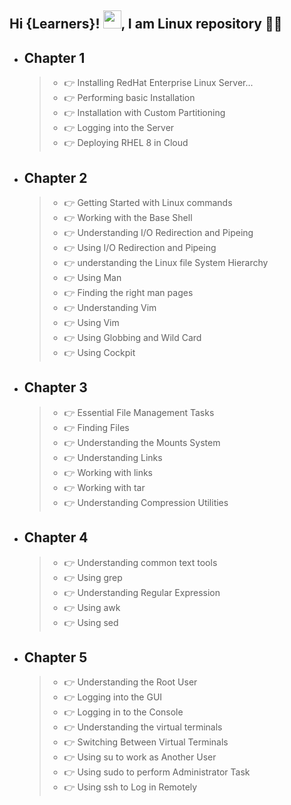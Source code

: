 ## Hi {Learners}! <img src="https://github.com/TheDudeThatCode/TheDudeThatCode/blob/master/Assets/Hi.gif" width="29px">, I am Linux repository 👨‍🎓

- ## Chapter 1 
     > - 👉 Installing RedHat Enterprise Linux Server...
     > - 👉 Performing basic Installation 
     > - 👉 Installation with Custom Partitioning
     > - 👉 Logging into the Server
     > - 👉 Deploying RHEL 8 in Cloud
    
- ## Chapter 2
     > - 👉 Getting Started with Linux commands
     > - 👉 Working with the Base Shell 
     > - 👉 Understanding I/O Redirection and Pipeing
     > - 👉 Using I/O Redirection and Pipeing
     > - 👉 understanding the Linux file System Hierarchy
     > - 👉 Using Man
     > - 👉 Finding the right man pages
     > - 👉 Understanding Vim
     > - 👉 Using Vim
     > - 👉 Using Globbing and Wild Card
     > - 👉 Using Cockpit

- ## Chapter 3
     > - 👉 Essential File Management Tasks
     > - 👉 Finding Files
     > - 👉 Understanding the Mounts System
     > - 👉 Understanding Links
     > - 👉 Working with links
     > - 👉 Working with tar 
     > - 👉 Understanding Compression Utilities

- ## Chapter 4
     > - 👉 Understanding common text tools
     > - 👉 Using grep 
     > - 👉 Understanding Regular Expression 
     > - 👉 Using awk
     > - 👉 Using sed


- ## Chapter 5
     > - 👉 Understanding the Root User
     > - 👉 Logging into the GUI
     > - 👉 Logging in to the Console
     > - 👉 Understanding the virtual terminals
     > - 👉 Switching Between Virtual Terminals
     > - 👉 Using su to work as Another User
     > - 👉 Using sudo to perform Administrator Task 
     > - 👉 Using ssh to Log in Remotely
   
